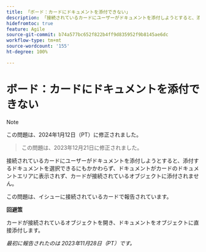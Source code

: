 ```yaml
---
title: 「ボード：カードにドキュメントを添付できない」
description: 「接続されているカードにユーザーがドキュメントを添付しようとすると、添付するドキュメントを選択できるにもかかわらず、ドキュメントがカードのドキュメントエリアに表示されず、カードが接続されているオブジェクトに添付されません。」
hidefromtoc: true
feature: Agile
source-git-commit: b74a577bc652f822b4ff9d835952f9b8145ae6dc
workflow-type: tm+mt
source-wordcount: '155'
ht-degree: 100%

---
```



# ボード：カードにドキュメントを添付できない

>[!NOTE]
>
>この問題は、2024年1月12日（PT）に修正されました。

<!--WF and WFP TOCs-->

>この問題は、2023年12月21日に修正されました。

接続されているカードにユーザーがドキュメントを添付しようとすると、添付するドキュメントを選択できるにもかかわらず、ドキュメントがカードのドキュメントエリアに表示されず、カードが接続されているオブジェクトに添付されません。

この問題は、イシューに接続されているカードで報告されています。

**回避策**

カードが接続されているオブジェクトを開き、ドキュメントをオブジェクトに直接添付します。

_最初に報告されたのは 2023年11月28日（PT）です。_
